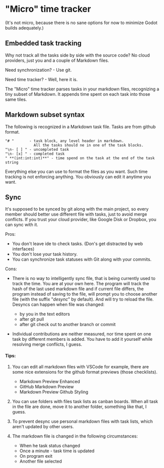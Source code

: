 # "Micro" time tracker

(It's not micro, because there is no sane options for now to minimize Godot builds adequately.)

## Embedded task tracking

Why not track all the tasks side by side with the source code? No cloud providers, just you and a couple of Markdown files. 

Need synchronization? - Use git.

Need time tracker? - Well, here it is. 

The "Micro" time tracker parses tasks in your markdown files, recognizing a tiny subset of Markdown. It appends time spent on each task into those same tiles.

## Markdown subset syntax

The following is recognized in a Markdown task file. Tasks are from github format.
```
"# "       - task block, any level header in markdown. 
             All the tasks should ne in one of the task blocks.
"\n- [ ] " - uncompleted task
"\n- [x] " - completed task
" **(int:int:int)**" - time spend on the task at the end of the task string

```
 Everything else you can use to format the files as you want. Such time tracking is not enforcing anything. You obviously can edit it anytime you want.

 ## Sync

It's supposed to be synced by git along with the main project, so every member should better use different file with tasks, just to avoid merge conflicts. If you trust your cloud provider, like Google Disk or Dropbox, you can sync with it.

Pros: 
- You don't leave ide to check tasks. (Don's get distracted by web interfaces)
- You don't lose your task history. 
- You can synchronize task statuses with Git along with your commits.


Cons: 
- There is no way to intelligently sync file, that is being currently used to track the time. You are at your own here. The program will track the hash of the last used markdown file and if current file differs, the program instead of saving to the file, will prompt you to choose another file (with the suffix "_desync_" by default). And will try to reload the file. Desyncs can happen when file was changed:
    - by you in the text editors
    - after git pull
    - after git check out to another branch or commit

- Individual contributions are neither measured, nor time spent on one task by different members is added. You have to add it yourself while resolving merge conflicts, I guess.

#### Tips:
1. You can edit all markdown files with VSCode for example, there are some nice extensions for the github format previews (those checklists).

    - Markdown Preview Enhanced
    - GitHub Markdown Preview
    - Markdown Preview Github Styling
2. You can use folders with files task lists as canban boards. When all task in the file are done, move it to another folder, something like that, I guess.
3. To prevent desync use personal markdown files with task lists, which aren't updated by other users.
4. The markdown file is changed in the following circumstances:
    - When he task status changed
    - Once a minute - task time is updated
    - On program exit
    - Another file selected
